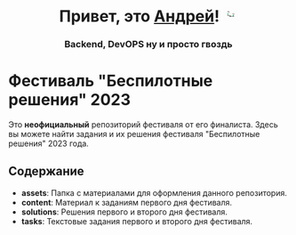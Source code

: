 <h1 align="center">
  Привет, это <a href="https://tapy.me/krojiak" target="_blank">Андрей</a>! 
  <img src="assets/krojiak-face.gif" height="26"/>
</h1>
<h3 align="center">Backend, DevOPS ну и просто гвоздь</h3>

<h1>Фестиваль "Беспилотные решения" 2023</h1>
    
<p>Это <b>неофициальный</b> репозиторий фестиваля от его финалиста. Здесь вы можете найти задания и их решения фестиваля "Беспилотные решения" 2023 года.</p>

<h2>Содержание</h2>
<ul>
    <li><strong>assets</strong>: Папка с материалами для оформления данного репозитория.</li>
    <li><strong>content</strong>: Материал к заданиям первого дня фестиваля.</li>
    <li><strong>solutions</strong>: Решения первого и второго дня фестиваля.</li>
    <li><strong>tasks</strong>: Текстовые задания первого и второго дня фестиваля.</li>
</ul>

